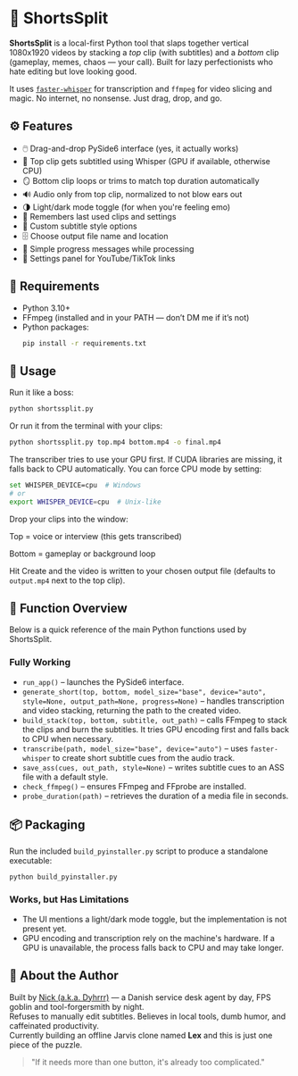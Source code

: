 # 🐢 ShortsSplit

**ShortsSplit** is a local-first Python tool that slaps together vertical 1080x1920 videos by stacking a *top* clip (with subtitles) and a *bottom* clip (gameplay, memes, chaos — your call). Built for lazy perfectionists who hate editing but love looking good.

It uses [`faster-whisper`](https://github.com/guillaumekln/faster-whisper) for transcription and `ffmpeg` for video slicing and magic. No internet, no nonsense. Just drag, drop, and go.

## ⚙️ Features
- 🖱️ Drag-and-drop PySide6 interface (yes, it actually works)
- 🧠 Top clip gets subtitled using Whisper (GPU if available, otherwise CPU)
- 🪞 Bottom clip loops or trims to match top duration automatically
- 🔊 Audio only from top clip, normalized to not blow ears out
- 🌗 Light/dark mode toggle (for when you're feeling emo)
- 💾 Remembers last used clips and settings
- 🎨 Custom subtitle style options
- 🗄️ Choose output file name and location
- 📣 Simple progress messages while processing
- 🔗 Settings panel for YouTube/TikTok links

## 🧪 Requirements
- Python 3.10+
- FFmpeg (installed and in your PATH — don’t DM me if it’s not)
- Python packages:
  ```bash
  pip install -r requirements.txt
  ```

## 🚀 Usage
Run it like a boss:

```bash
python shortssplit.py
```

Or run it from the terminal with your clips:

```bash
python shortssplit.py top.mp4 bottom.mp4 -o final.mp4
```

The transcriber tries to use your GPU first. If CUDA libraries are missing, it
falls back to CPU automatically. You can force CPU mode by setting:

```bash
set WHISPER_DEVICE=cpu  # Windows
# or
export WHISPER_DEVICE=cpu  # Unix-like
```

Drop your clips into the window:

Top = voice or interview (this gets transcribed)

Bottom = gameplay or background loop

Hit Create and the video is written to your chosen output file (defaults to
`output.mp4` next to the top clip).

## 📑 Function Overview

Below is a quick reference of the main Python functions used by ShortsSplit.

### Fully Working

- `run_app()` – launches the PySide6 interface.
- `generate_short(top, bottom, model_size="base", device="auto", style=None, output_path=None, progress=None)` – handles transcription and video stacking, returning the path to the created video.
- `build_stack(top, bottom, subtitle, out_path)` – calls FFmpeg to stack the clips and burn the subtitles. It tries GPU encoding first and falls back to CPU when necessary.
- `transcribe(path, model_size="base", device="auto")` – uses `faster-whisper` to create short subtitle cues from the audio track.
- `save_ass(cues, out_path, style=None)` – writes subtitle cues to an ASS file with a default style.
- `check_ffmpeg()` – ensures FFmpeg and FFprobe are installed.
- `probe_duration(path)` – retrieves the duration of a media file in seconds.

## 📦 Packaging

Run the included `build_pyinstaller.py` script to produce a standalone
executable:

```bash
python build_pyinstaller.py
```

### Works, but Has Limitations

- The UI mentions a light/dark mode toggle, but the implementation is not present yet.
- GPU encoding and transcription rely on the machine's hardware. If a GPU is unavailable, the process falls back to CPU and may take longer.

## 👤 About the Author

Built by [Nick (a.k.a. Dyhrrr)](https://twitch.tv/dyhrrr) — a Danish service desk agent by day, FPS goblin and tool-forgersmith by night.  
Refuses to manually edit subtitles. Believes in local tools, dumb humor, and caffeinated productivity.  
Currently building an offline Jarvis clone named **Lex** and this is just one piece of the puzzle.

> "If it needs more than one button, it's already too complicated."
